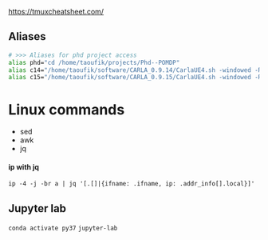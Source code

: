 https://tmuxcheatsheet.com/

## Aliases

```bash
# >>> Aliases for phd project access
alias phd="cd /home/taoufik/projects/Phd--POMDP"
alias c14="/home/taoufik/software/CARLA_0.9.14/CarlaUE4.sh -windowed -ResX=800 -ResY=600 -carla-server -quality-level=Low"
alias c15="/home/taoufik/software/CARLA_0.9.15/CarlaUE4.sh -windowed -ResX=800 -ResY=600 -carla-server -quality-level=Low"
```


# Linux commands

- sed
- awk
- jq

#### ip with jq

`ip -4 -j -br a | jq '[.[]|{ifname: .ifname, ip: .addr_info[].local}]'`

## Jupyter lab

`conda activate py37`
`jupyter-lab`

